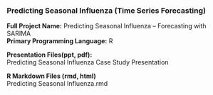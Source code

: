 

### Predicting Seasonal Influenza (Time Series Forecasting)  

**Full Project Name:**  Predicting Seasonal Influenza – Forecasting with SARIMA  
**Primary Programming Language:**  R  

**Presentation Files(ppt, pdf):**  
Predicting Seasonal Influenza Case Study Presentation   

**R Markdown Files (rmd, html)**  
Predicting Seasonal Influenza.rmd  
